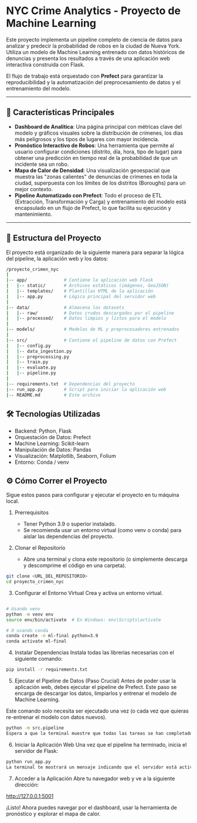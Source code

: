 # NYC Crime Analytics - Proyecto de Machine Learning

Este proyecto implementa un pipeline completo de ciencia de datos para analizar y predecir la probabilidad de robos en la ciudad de Nueva York. Utiliza un modelo de Machine Learning entrenado con datos históricos de denuncias y presenta los resultados a través de una aplicación web interactiva construida con Flask.

El flujo de trabajo está orquestado con **Prefect** para garantizar la reproducibilidad y la automatización del preprocesamiento de datos y el entrenamiento del modelo.

---
## 🚀 Características Principales

* **Dashboard de Analítica**: Una página principal con métricas clave del modelo y gráficos visuales sobre la distribución de crímenes, los días más peligrosos y los tipos de lugares con mayor incidencia.
* **Pronóstico Interactivo de Robos**: Una herramienta que permite al usuario configurar condiciones (distrito, día, hora, tipo de lugar) para obtener una predicción en tiempo real de la probabilidad de que un incidente sea un robo.
* **Mapa de Calor de Densidad**: Una visualización geoespacial que muestra las "zonas calientes" de denuncias de crímenes en toda la ciudad, superpuesta con los límites de los distritos (Boroughs) para un mejor contexto.
* **Pipeline Automatizado con Prefect**: Todo el proceso de ETL (Extracción, Transformación y Carga) y entrenamiento del modelo está encapsulado en un flujo de Prefect, lo que facilita su ejecución y mantenimiento.

---
## 📁 Estructura del Proyecto

El proyecto está organizado de la siguiente manera para separar la lógica del pipeline, la aplicación web y los datos:

```bash
/proyecto_crimen_nyc
|
|-- app/              # Contiene la aplicación web Flask
|   |-- static/       # Archivos estáticos (imágenes, GeoJSON)
|   |-- templates/    # Plantillas HTML de la aplicación
|   |-- app.py        # Lógica principal del servidor web
|
|-- data/             # Almacena los datasets
|   |-- raw/          # Datos crudos descargados por el pipeline
|   |-- processed/    # Datos limpios y listos para el modelo
|
|-- models/           # Modelos de ML y preprocesadores entrenados
|
|-- src/              # Contiene el pipeline de datos con Prefect
|   |-- config.py
|   |-- data_ingestion.py
|   |-- preprocessing.py
|   |-- train.py
|   |-- evaluate.py
|   |-- pipeline.py
|
|-- requirements.txt  # Dependencias del proyecto
|-- run_app.py        # Script para iniciar la aplicación web
|-- README.md         # Este archivo
```

## 🛠️ Tecnologías Utilizadas

* Backend: Python, Flask
* Orquestación de Datos: Prefect
* Machine Learning: Scikit-learn
* Manipulación de Datos: Pandas
* Visualización: Matplotlib, Seaborn, Folium
* Entorno: Conda / venv

## ⚙️ Cómo Correr el Proyecto
Sigue estos pasos para configurar y ejecutar el proyecto en tu máquina local.

1. Prerrequisitos
    - Tener Python 3.9 o superior instalado.
    - Se recomienda usar un entorno virtual (como venv o conda) para aislar las dependencias del proyecto.

2. Clonar el Repositorio
    - Abre una terminal y clona este repositorio (o simplemente descarga y descomprime el código en una carpeta).

```Bash 
git clone <URL_DEL_REPOSITORIO>
cd proyecto_crimen_nyc
```

3. Configurar el Entorno Virtual
Crea y activa un entorno virtual.

```Bash

# Usando venv
python -m venv env
source env/bin/activate  # En Windows: env\Scripts\activate

# O usando conda
conda create -n ml-final python=3.9
conda activate ml-final
```

4. Instalar Dependencias
Instala todas las librerías necesarias con el siguiente comando:

```Bash
pip install -r requirements.txt
```

5. Ejecutar el Pipeline de Datos (Paso Crucial)
Antes de poder usar la aplicación web, debes ejecutar el pipeline de Prefect. Este paso se encarga de descargar los datos, limpiarlos y entrenar el modelo de Machine Learning.

Este comando solo necesita ser ejecutado una vez (o cada vez que quieras re-entrenar el modelo con datos nuevos).

```Bash
python -m src.pipeline
Espera a que la terminal muestre que todas las tareas se han completado. Esto creará los archivos necesarios en las carpetas data/processed y models.
```

6. Iniciar la Aplicación Web
Una vez que el pipeline ha terminado, inicia el servidor de Flask:


```Bash
python run_app.py
La terminal te mostrará un mensaje indicando que el servidor está activo y escuchando en una dirección, usualmente http://127.0.0.1:5001.
```

7. Acceder a la Aplicación
Abre tu navegador web y ve a la siguiente dirección:

http://127.0.0.1:5001

¡Listo! Ahora puedes navegar por el dashboard, usar la herramienta de pronóstico y explorar el mapa de calor.